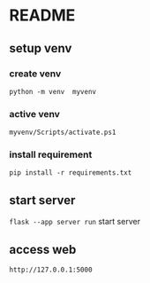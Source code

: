 # README

## setup venv

### create venv
`python -m venv  myvenv` 
### active venv
`myvenv/Scripts/activate.ps1`
### install requirement
`pip install -r requirements.txt`


## start server
`flask --app server run`  start server  

## access web
`http://127.0.0.1:5000`



